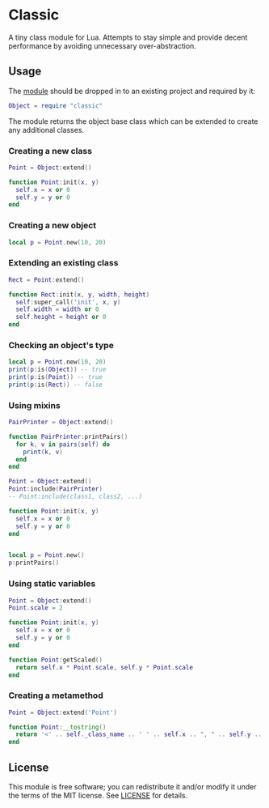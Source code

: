# Classic

A tiny class module for Lua. Attempts to stay simple and provide decent
performance by avoiding unnecessary over-abstraction.


## Usage

The [module](classic.lua) should be dropped in to an existing project and
required by it:

```lua
Object = require "classic"
```

The module returns the object base class which can be extended to create any
additional classes.


### Creating a new class
```lua
Point = Object:extend()

function Point:init(x, y)
  self.x = x or 0
  self.y = y or 0
end
```

### Creating a new object
```lua
local p = Point.new(10, 20)
```

### Extending an existing class
```lua
Rect = Point:extend()

function Rect:init(x, y, width, height)
  self:super_call('init', x, y)
  self.width = width or 0
  self.height = height or 0
end
```

### Checking an object's type
```lua
local p = Point.new(10, 20)
print(p:is(Object)) -- true
print(p:is(Point)) -- true
print(p:is(Rect)) -- false 
```

### Using mixins
```lua
PairPrinter = Object:extend()

function PairPrinter:printPairs()
  for k, v in pairs(self) do
    print(k, v)
  end
end

Point = Object:extend()
Point:include(PairPrinter)
-- Point:include(class1, class2, ...)

function Point:init(x, y)
  self.x = x or 0
  self.y = y or 0
end


local p = Point.new()
p:printPairs()
```

### Using static variables
```lua
Point = Object:extend()
Point.scale = 2

function Point:init(x, y)
  self.x = x or 0
  self.y = y or 0
end

function Point:getScaled()
  return self.x * Point.scale, self.y * Point.scale
end
```

### Creating a metamethod
```lua
Point = Object:extend('Point')

function Point:__tostring()
  return '<' .. self._class_name .. ' ' .. self.x .. ", " .. self.y .. '>'
end
```


## License

This module is free software; you can redistribute it and/or modify it under
the terms of the MIT license. See [LICENSE](LICENSE) for details.

